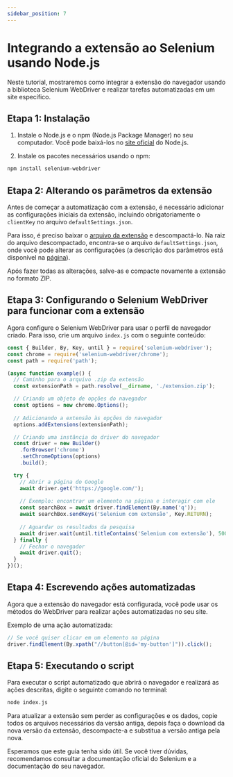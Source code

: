```yaml
---
sidebar_position: 7
---
```



# Integrando a extensão ao Selenium usando Node.js

Neste tutorial, mostraremos como integrar a extensão do navegador usando a biblioteca Selenium WebDriver e realizar tarefas automatizadas em um site específico.

## Etapa 1: Instalação

1. Instale o Node.js e o npm (Node.js Package Manager) no seu computador. Você pode baixá-los no [site oficial](https://nodejs.org/) do Node.js.

2. Instale os pacotes necessários usando o npm:

```bash
npm install selenium-webdriver
```
## Etapa 2: Alterando os parâmetros da extensão

Antes de começar a automatização com a extensão, é necessário adicionar as configurações iniciais da extensão, incluindo obrigatoriamente o `clientKey` no arquivo `defaultSettings.json`.

Para isso, é preciso baixar o [arquivo da extensão](extension-main.md) e descompactá-lo. Na raiz do arquivo descompactado, encontra-se o arquivo `defaultSettings.json`, onde você pode alterar as configurações (a descrição dos parâmetros está disponível na [página](ext-settings.md)).

Após fazer todas as alterações, salve-as e compacte novamente a extensão no formato ZIP.

## Etapa 3: Configurando o Selenium WebDriver para funcionar com a extensão

Agora configure o Selenium WebDriver para usar o perfil de navegador criado.
Para isso, crie um arquivo `index.js` com o seguinte conteúdo:

```js
const { Builder, By, Key, until } = require('selenium-webdriver');
const chrome = require('selenium-webdriver/chrome');
const path = require('path');

(async function example() {
  // Caminho para o arquivo .zip da extensão
  const extensionPath = path.resolve(__dirname, './extension.zip');

  // Criando um objeto de opções do navegador
  const options = new chrome.Options();
  
  // Adicionando a extensão às opções do navegador
  options.addExtensions(extensionPath);

  // Criando uma instância do driver do navegador
  const driver = new Builder()
    .forBrowser('chrome')
    .setChromeOptions(options)
    .build();

  try {
    // Abrir a página do Google
    await driver.get('https://google.com/');
    
    // Exemplo: encontrar um elemento na página e interagir com ele
    const searchBox = await driver.findElement(By.name('q'));
    await searchBox.sendKeys('Selenium com extensão', Key.RETURN);
    
    // Aguardar os resultados da pesquisa
    await driver.wait(until.titleContains('Selenium com extensão'), 5000);
  } finally {
    // Fechar o navegador
    await driver.quit();
  }
})();
```

## Etapa 4: Escrevendo ações automatizadas
Agora que a extensão do navegador está configurada, você pode usar os métodos do WebDriver para realizar ações automatizadas no seu site.

Exemplo de uma ação automatizada:

```js
// Se você quiser clicar em um elemento na página
driver.findElement(By.xpath("//button[@id='my-button']")).click();
```

## Etapa 5: Executando o script

Para executar o script automatizado que abrirá o navegador e realizará as ações descritas, digite o seguinte comando no terminal:

```bash
node index.js
```

Para atualizar a extensão sem perder as configurações e os dados, copie todos os arquivos necessários da versão antiga, depois faça o download da nova versão da extensão, descompacte-a e substitua a versão antiga pela nova.

Esperamos que este guia tenha sido útil. Se você tiver dúvidas, recomendamos consultar a documentação oficial do Selenium e a documentação do seu navegador.
